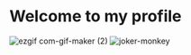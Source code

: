 <h1>
Welcome to my profile
</h1>

![ezgif com-gif-maker (2)](https://user-images.githubusercontent.com/85520525/204108611-5b3963ea-56c8-4624-8cd2-f71fd94214a1.gif)
![joker-monkey](https://user-images.githubusercontent.com/85520525/219795706-deda630b-799b-4406-8622-2926574072da.gif)
